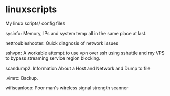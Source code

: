 # linuxscripts
 My linux scripts/ config files

sysinfo: Memory, IPs and system temp all in the same place at last.

nettroubleshooter: Quick diagnosis of network issues

sshvpn: A workable attempt to use vpn over ssh using sshuttle and my VPS to bypass streaming service region blocking. 

scandump2. Information About a Host and Network and Dump to file

.vimrc: Backup.

wifiscanloop: Poor man's wireless signal strength scanner
